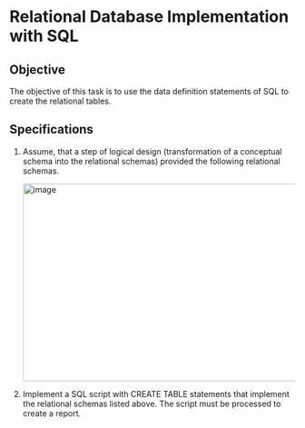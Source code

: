 # Relational Database Implementation with SQL
## Objective
The objective of this task is to use the data definition statements of SQL to create the relational tables.

## Specifications
1. Assume, that a step of logical design (transformation of a conceptual schema into the relational schemas) provided the following relational schemas.
      
   <img width="485" height="348" alt="image" src="https://github.com/user-attachments/assets/f892fdf8-751b-45a4-b0cf-976934095c76" />

3. Implement a SQL script with CREATE TABLE statements that implement the relational schemas listed above. The script must be processed to create a report.
